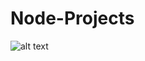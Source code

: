 # Node-Projects

![alt text](https://res.cloudinary.com/ihunaya/image/upload/v1585559936/WhatsApp_Image_2020-03-30_at_09.22.16_1_blopz3.jpg)
